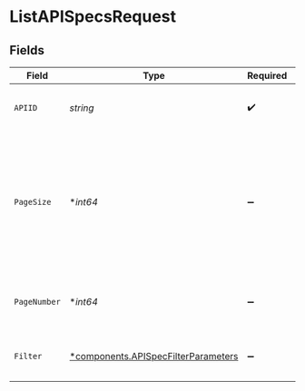 # ListAPISpecsRequest


## Fields

| Field                                                                                                   | Type                                                                                                    | Required                                                                                                | Description                                                                                             | Example                                                                                                 |
| ------------------------------------------------------------------------------------------------------- | ------------------------------------------------------------------------------------------------------- | ------------------------------------------------------------------------------------------------------- | ------------------------------------------------------------------------------------------------------- | ------------------------------------------------------------------------------------------------------- |
| `APIID`                                                                                                 | *string*                                                                                                | :heavy_check_mark:                                                                                      | The UUID API identifier                                                                                 | 9f5061ce-78f6-4452-9108-ad7c02821fd5                                                                    |
| `PageSize`                                                                                              | **int64*                                                                                                | :heavy_minus_sign:                                                                                      | The maximum number of items to include per page. The last page of a collection may include fewer items. | 10                                                                                                      |
| `PageNumber`                                                                                            | **int64*                                                                                                | :heavy_minus_sign:                                                                                      | Determines which page of the entities to retrieve.                                                      | 1                                                                                                       |
| `Filter`                                                                                                | [*components.APISpecFilterParameters](../../models/components/apispecfilterparameters.md)               | :heavy_minus_sign:                                                                                      | Filters API Specs in the response.                                                                      |                                                                                                         |